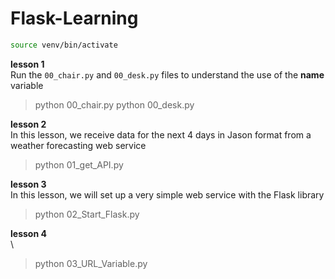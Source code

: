 # Flask-Learning

```bash
source venv/bin/activate
```

**lesson 1**\
Run the `00_chair.py` and `00_desk.py` files to understand the use of the __name__ variable
> python 00_chair.py
> python 00_desk.py

**lesson 2**\
In this lesson, we receive data for the next 4 days in Jason format from a weather forecasting web service
> python 01_get_API.py

**lesson 3**\
In this lesson, we will set up a very simple web service with the Flask library
> python 02_Start_Flask.py

**lesson 4**\
\
> python 03_URL_Variable.py
